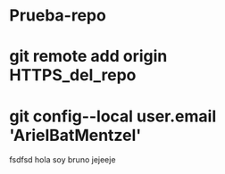 # Prueba-repo
# git remote add origin HTTPS_del_repo
# git config--local user.email 'ArielBatMentzel'
fsdfsd 
hola soy bruno jejeeje
